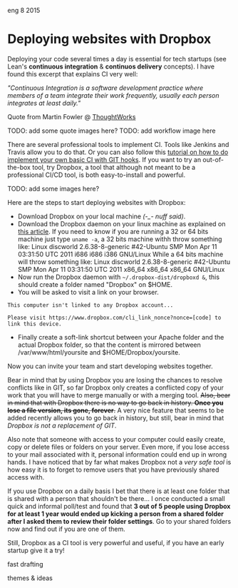 <permalink>eng</permalink>
<month>8</month>
<year>2015</year>

# Deploying websites with Dropbox

Deploying your code several times a day is essential for tech startups (see Lean's **continuous integration** & **continuos delivery** concepts). I have found this excerpt that explains CI very well:

*"Continuous Integration is a software development practice where members of a team integrate their work frequently, usually each person integrates at least daily."*

Quote from Martin Fowler @ [ThoughtWorks](https://www.thoughtworks.com/continuous-delivery)

<hidden>TODO: add some quote images here?</hidden>
<hidden>TODO: add workflow image here</hidden>

There are several professional tools to implement CI. Tools like Jenkins and Travis allow you to do that. Or you can also follow this [tutorial on how to do implement your own basic CI with GIT hooks](http://https://www.digitalocean.com/community/tutorials/how-to-use-git-hooks-to-automate-development-and-deployment-tasks). If you want to try an out-of-the-box tool, try Dropbox, a tool that although not meant to be a professional CI/CD tool, is both easy-to-install and powerful.

<hidden>TODO: add some images here?</hidden>

Here are the steps to start deploying websites with Dropbox:

 - Download Dropbox on your local machine *(-_- nuff said)*.
 - Download the Dropbox daemon on your linux machine as explained on [this article](https://www.dropbox.com/install?os=lnx). If you need to know if you are running a 32 or 64 bits machine just type `uname -a`, a 32 bits machine withh throw something like:
 Linux discworld 2.6.38-8-generic #42-Ubuntu SMP Mon Apr 11 03:31:50 UTC 2011 i686 i686 i386 GNU/Linux
 While a 64 bits machine will throw something like:
 Linux discworld 2.6.38-8-generic #42-Ubuntu SMP Mon Apr 11 03:31:50 UTC 2011 x86_64 x86_64 x86_64 GNU/Linux 
 - Now run the Dropbox daemon with `~/.dropbox-dist/dropboxd &`, this should create a folder named "Dropbox" on $HOME.
 - You will be asked to visit a link on your browser.
```
This computer isn't linked to any Dropbox account...

Please visit https://www.dropbox.com/cli_link_nonce?nonce=[code] to link this device.
```
 - Finally create a soft-link shortcut between your Apache folder and the actual Dropbox folder, so that the content is mirrored between /var/www/html/yoursite and $HOME/Dropbox/yoursite.

Now you can invite your team and start developing websites together.

Bear in mind that by using Dropbox you are losing the chances to resolve conflicts like in GIT, so far Dropbox only creates a conflicted copy of your work that you will have to merge manually or with a merging tool. ~~Also, bear in mind that with Dropbox there is no way to go back in history. **Once you lose a file version, its gone, forever**.~~ A very nice feature that seems to be added recently allows you to go back in history, but still, bear in mind that *Dropbox is not a replacement of GIT*.

Also note that someone with access to your computer could easily create, copy or delete files or folders on your server. Even more, if you lose access to your mail associated with it, personal information could end up in wrong hands. I have noticed that by far what makes Dropbox not a *very safe tool* is how easy it is to forget to remove users that you have previously shared access with.

If you use Dropbox on a daily basis I bet that there is at least one folder that is shared with a person that shouldn't be there... I once conducted a small quick and informal poll/test and found that **3 out of 5 people using Dropbox for at least 1 year would ended up kicking a person from a shared folder after I asked them to review their folder settings**. Go to your shared folders now and find out if you are one of them.

Still, Dropbox as a CI tool is very powerful and useful, if you have an early startup give it a try!
 
<hidden>fast drafting</hidden>

<hidden>themes & ideas</hidden>

